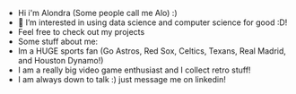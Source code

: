 -  Hi i'm Alondra (Some people call me Alo) :)
- 👀 I’m interested in using data science and computer science for good :D!
- Feel free to check out my projects 
- Some stuff about me:
- Im a HUGE sports fan (Go Astros, Red Sox, Celtics, Texans, Real Madrid, and Houston Dynamo!)
- I am a really big video game enthusiast and I collect retro stuff!
- I am always down to talk :) just message me on linkedin!

<!---
alondracastroval/alondracastroval is a ✨ special ✨ repository because its `README.md` (this file) appears on your GitHub profile.
You can click the Preview link to take a look at your changes.
--->
